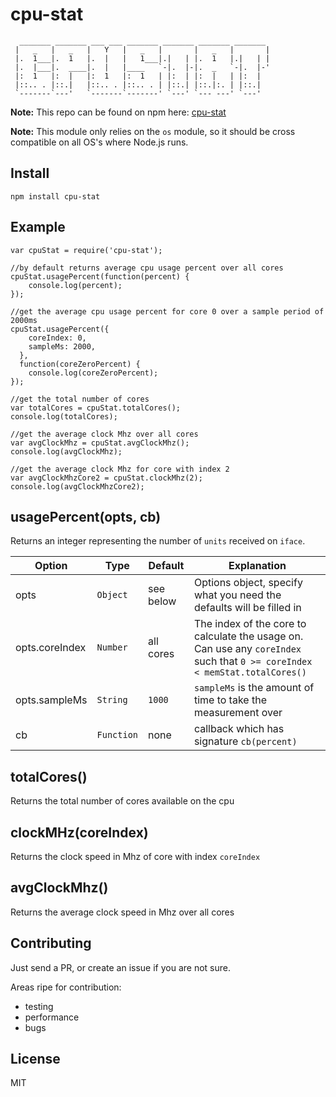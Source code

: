 cpu-stat
========

```
  _______ _______ ___ ___ _______ _______ _______ _______
 |   _   |   _   |   Y   |   _   |       |   _   |       |
 |.  1___|.  1   |.  |   |   1___|.|   | |.  1   |.|   | |
 |.  |___|.  ____|.  |   |____   `-|.  |-|.  _   `-|.  |-'
 |:  1   |:  |   |:  1   |:  1   | |:  | |:  |   | |:  |
 |::.. . |::.|   |::.. . |::.. . | |::.| |::.|:. | |::.|
 `-------`---'   `-------`-------' `---' `--- ---' `---'
```

**Note:** This repo can be found on npm here: [cpu-stat](https://www.npmjs.com/package/cpu-stat)

**Note:** This module only relies on the `os` module, so it should be cross compatible on all OS's where Node.js runs.

Install
-------

```
npm install cpu-stat
```

Example
-------

```
var cpuStat = require('cpu-stat');

//by default returns average cpu usage percent over all cores
cpuStat.usagePercent(function(percent) {
    console.log(percent);
});

//get the average cpu usage percent for core 0 over a sample period of 2000ms
cpuStat.usagePercent({
    coreIndex: 0,
    sampleMs: 2000,
  },
  function(coreZeroPercent) {
    console.log(coreZeroPercent);
});

//get the total number of cores
var totalCores = cpuStat.totalCores();
console.log(totalCores);

//get the average clock Mhz over all cores
var avgClockMhz = cpuStat.avgClockMhz();
console.log(avgClockMhz);

//get the average clock Mhz for core with index 2
var avgClockMhzCore2 = cpuStat.clockMhz(2);
console.log(avgClockMhzCore2);
```

usagePercent(opts, cb)
----------------------

Returns an integer representing the number of `units` received on `iface`.

Option               | Type         | Default            | Explanation
-------------------- | -------------| ------------------ | ------------
opts                 | `Object`     | see below          | Options object, specify what you need the defaults will be filled in
opts.coreIndex       | `Number`     | all cores          | The index of the core to calculate the usage on. Can use any `coreIndex` such that `0 >= coreIndex < memStat.totalCores()`
opts.sampleMs        | `String`     | `1000`             | `sampleMs` is the amount of time to take the measurement over
cb                   | `Function`   | none               | callback which has signature `cb(percent)`

totalCores()
------------

Returns the total number of cores available on the cpu

clockMHz(coreIndex)
-------------------

Returns the clock speed in Mhz of core with index `coreIndex`

avgClockMhz()
-------------

Returns the average clock speed in Mhz over all cores

Contributing
------------

Just send a PR, or create an issue if you are not sure.

Areas ripe for contribution:
- testing
- performance
- bugs

License
-------

MIT

